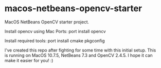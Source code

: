 macos-netbeans-opencv-starter
=============================

MacOS NetBeans OpenCV starter project.

Install opencv using Mac Ports:
port install opencv

Install required tools:
port install cmake pkgconfig

I've created this repo after fighting for some time with this initial setup.
This is running on MacOS 10.7.5, NetBeans 7.3 and OpenCV 2.4.5.
I hope it can make it easier for you!
:)
